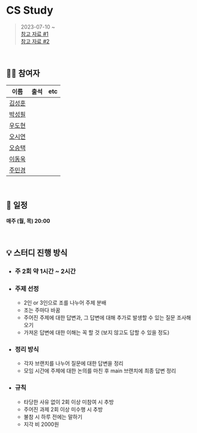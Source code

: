 # CS Study

                                    
> 2023-07-10 ~  
> [참고 자료 #1](https://github.com/gyoogle/tech-interview-for-developer)  
> [참고 자료 #2](https://www.notion.so/codestates/08a2e00842144575a220fcd2b2825e33)

<br>

## 👨‍💻 참여자

|                   이름                   | 출석 | etc |
| :--------------------------------------: | :--: | :-: |
| [김성훈](https://github.com/Hoonology) |     |     |
| [박성필](https://github.com/psp3742) |     |     |
| [우도현](https://github.com/teddy-woo) |     |     |
| [오시연](https://github.com/seay0) |     |     |
| [오승택](https://github.com/ostarry0728) |     |     |
| [이동욱](https://github.com/dongukuklee) |     |     |
| [주민경](https://github.com/MinkyungJ) |     |     |

<br>

## 📅 일정

**매주 (월, 목) 20:00**

<br>

## 💡 스터디 진행 방식

- ### 주 2회 약 1시간 ~ 2시간
- ### 주제 선정
  - 2인 or 3인으로 조를 나누어 주제 분배
  - 조는 주마다 바꿈
  - 주어진 주제에 대한 답변과, 그 답변에 대해 추가로 발생할 수 있는 질문 조사해오기
  - 가져온 답변에 대한 이해는 꼭 할 것 (보지 않고도 답할 수 있을 정도)
- ### 정리 방식
  - 각자 브랜치를 나누어 질문에 대한 답변을 정리
  - 모임 시간에 주제에 대한 논의를 마친 후 main 브랜치에 최종 답변 정리
- ### 규칙
  - 타당한 사유 없이 2회 이상 미참여 시 추방
  - 주어진 과제 2회 이상 미수행 시 추방
  - 불참 시 하루 전에는 말하기
  - 지각 비 2000원
  <br>
